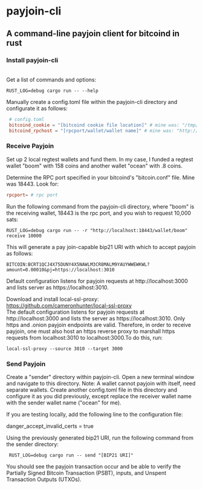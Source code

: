 # payjoin-cli

 ## A command-line payjoin client for bitcoind in rust

### Install payjoin-cli
 \
 Get a list of commands and options:
 ```console
 RUST_LOG=debug cargo run -- --help
 ```
 Manually create a config.toml file within the payjoin-cli directory
 and configurate it as follows:
```toml
 # config.toml
 bitcoind_cookie = "[bitcoind cookie file location]" # mine was: "/tmp/regtest1/bitcoind/regtest/.cookie" 
 bitcoind_rpchost = "[rpcport/wallet/wallet name]" # mine was: "http://localhost:18443/wallet/boom"
 ```

### Receive Payjoin
 Set up 2 local regtest wallets and fund them. In my case, I funded a
 regtest wallet "boom" with 158 coins and another wallet "ocean" with
 .8 coins.

 Determine the RPC port specified in your bitcoind's "bitcoin.conf"
 file. Mine was 18443. Look for:
 ```toml
 rpcport= # rpc port
 ```
 Run the following command from the payjoin-cli directory, where "boom"
 is the receiving wallet, 18443 is the rpc port, and you wish to
 request 10,000 sats:
 ```console
 RUST_LOG=debug cargo run -- -r "http://localhost:18443/wallet/boom" receive 10000
 ```
 This will generate a pay join-capable bip21 URI with which to accept
 payjoin as follows:
 ```console
 BITCOIN:BCRT1QCJ4X75DUNY4X5NAWLM3CR8MALM9YAUYWWEWKWL?amount=0.00010&pj=https://localhost:3010
 ```

 Default configuration listens for payjoin requests at
 http://localhost:3000 and lists server as https://localhost:3010.

 Download and install local-ssl-proxy:\
 https://github.com/cameronhunter/local-ssl-proxy \
 The default configuration listens for payjoin requests at http://localhost:3000 and lists the server as 
 https://localhost:3010. Only https and .onion payjoin endpoints are valid. Therefore, in order to receive
  payjoin, one must also host an https reverse proxy to marshall https requests from localhost:3010 to
   localhost:3000.To do this, run:
```console
local-ssl-proxy --source 3010 --target 3000
```
###  Send Payjoin

 Create a "sender" directory within payjoin-cli. Open a new terminal window and navigate to this directory.
 Note: A wallet cannot payjoin with itself, need separate wallets.
 Create another config.toml file in this directory and configure it as you did
 previously, except replace the receiver wallet name with the sender
 wallet name ("ocean" for me).

 If you are testing locally, add the following line to the
 configuration file:

 danger_accept_invalid_certs = true

 Using the previously generated bip21 URI, run the following command
 from the sender directory:
```console
 RUST_LOG=debug cargo run -- send "[BIP21 URI]"
```
 You should see the payjoin transaction occur and be able to verify the
 Partially Signed Bitcoin Transaction (PSBT), inputs, and Unspent
 Transaction Outputs (UTXOs).
